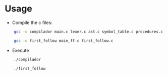# Usage

- Compile the c files:

```bash
    gcc -o compilador main.c lexer.c ast.c symbol_table.c procedures.c
```

```bash
    gcc -o first_follow main_ff.c first_follow.c
```

- Execute

```bash
    ./compilador
```
```bash
    ./first_follow
```